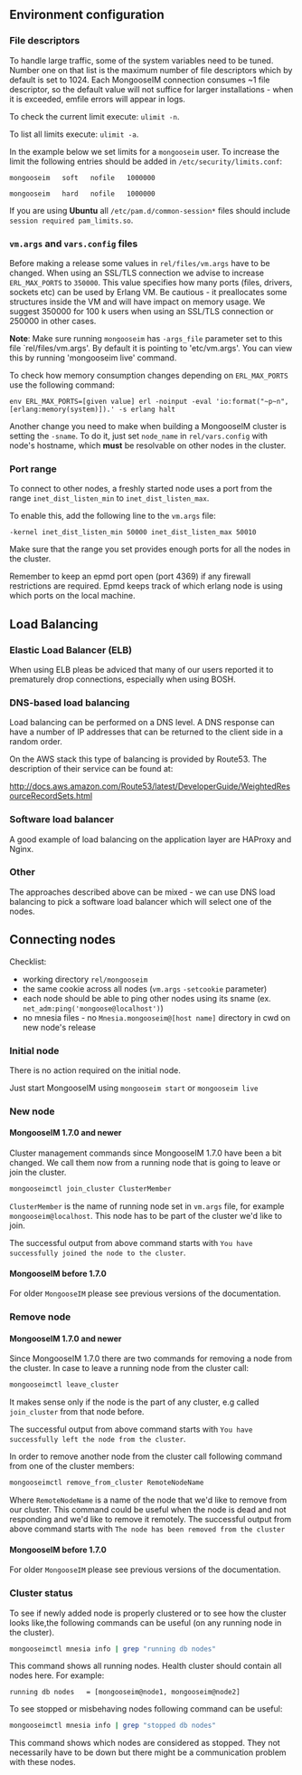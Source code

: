 ## Environment configuration

### File descriptors

To handle large traffic, some of the system variables need to be tuned. Number one on that list is the maximum number of file descriptors which by default is set to 1024. Each MongooseIM connection consumes ~1 file descriptor, so the default value will not suffice for larger installations - when it is exceeded, emfile errors will appear in logs.

To check the current limit execute: `ulimit -n`.

To list all limits execute: `ulimit -a`.

In the example below we set limits for a `mongooseim` user. To increase the limit the following entries should be added in `/etc/security/limits.conf`:

```
mongooseim   soft   nofile   1000000

mongooseim   hard   nofile   1000000
```

If you are using **Ubuntu** all `/etc/pam.d/common-session*` files should include
`session required pam_limits.so`.

### `vm.args` and `vars.config` files

Before making a release some values in `rel/files/vm.args` have to be changed. When using an SSL/TLS connection we advise to increase `ERL_MAX_PORTS` to `350000`. This value
specifies how many ports (files, drivers, sockets etc) can be used by Erlang VM.
Be cautious - it preallocates some structures inside the VM and will have impact on memory usage. We suggest 350000 for 100 k users when using an SSL/TLS connection or 250000 in other cases.

**Note**: Make sure running `mongooseim` has `-args_file` parameter set to this file `rel/files/vm.args'. By default it is pointing to 'etc/vm.args'. You can view this by running 'mongooseim live' command.
 
To check how memory consumption changes depending on `ERL_MAX_PORTS` use the following command:

`env ERL_MAX_PORTS=[given value] erl -noinput -eval 'io:format("~p~n",[erlang:memory(system)]).' -s erlang halt`

Another change you need to make when building a MongooseIM cluster is setting the `-sname`. To do it, just set `node_name` in `rel/vars.config` with node's hostname, which **must** be resolvable on other nodes in the cluster.

### Port range

To connect to other nodes, a freshly started node uses a port from the range `inet_dist_listen_min` to `inet_dist_listen_max`.

To enable this, add the following line to the `vm.args` file:

`-kernel inet_dist_listen_min 50000 inet_dist_listen_max 50010`

Make sure that the range you set provides enough ports for all the nodes in the cluster.

Remember to keep an epmd port open (port 4369) if any firewall restrictions are required.
Epmd keeps track of which erlang node is using which ports on the local machine.

## Load Balancing

### Elastic Load Balancer (ELB)

When using ELB pleas be adviced that many of our users reported it to prematurely drop connections, especially when using BOSH.

### DNS-based load balancing

Load balancing can be performed on a DNS level. A DNS response can have a number of IP addresses that can be returned to the client side in a random order. 

On the AWS stack this type of balancing is provided by Route53. The description of their service can be found at:

http://docs.aws.amazon.com/Route53/latest/DeveloperGuide/WeightedResourceRecordSets.html

### Software load balancer

A good example of load balancing on the application layer are HAProxy and Nginx. 

### Other

The approaches described above can be mixed - we can use DNS load balancing to pick a
software load balancer which will select one of the nodes.

## Connecting nodes

Checklist:

- working directory `rel/mongooseim`
- the same cookie across all nodes (`vm.args` `-setcookie` parameter)
- each node should be able to ping other nodes using its sname
   (ex. `net_adm:ping('mongoose@localhost')`)
- no mnesia files - no `Mnesia.mongooseim@[host name]` directory in cwd on new node's release

### Initial node

There is no action required on the initial node.

Just start MongooseIM using `mongooseim start` or `mongooseim live`

### New node

#### MongooseIM 1.7.0 and newer

Cluster management commands since MongooseIM 1.7.0 have been a bit changed. We call them now from a running node that is going to leave or join the cluster.

```bash
mongooseimctl join_cluster ClusterMember
```

`ClusterMember` is the name of running node set in `vm.args` file, for example `mongooseim@localhost`. This node
has to be part of the cluster we'd like to join.

The successful output from above command starts with `You have successfully joined the node to the cluster`.

#### MongooseIM before 1.7.0

For older `MongooseIM` please see previous versions of the
documentation.

### Remove node

#### MongooseIM 1.7.0 and newer

Since MongooseIM 1.7.0 there are two commands for removing a node from the cluster.
In case to leave a running node from the cluster call:

```bash
mongooseimctl leave_cluster
```

It makes sense only if the node is the part of any cluster, e.g called `join_cluster` from that node before.

The successful output from above command starts with `You have successfully left the node from the cluster`.

In order to remove another node from the cluster call following command from one of the cluster members:

```bash
mongooseimctl remove_from_cluster RemoteNodeName
```

Where `RemoteNodeName` is a name of the node that we'd like to remove from our cluster. This command could be useful when
the node is dead and not responding and we'd like to remove it remotely.
The successful output from above command starts with `The node has been removed from the cluster`

#### MongooseIM before 1.7.0

For older `MongooseIM` please see previous versions of the
documentation.

### Cluster status

To see if newly added node is properly clustered or to see how the cluster looks like,the following commands can be useful (on any running node in the cluster).

```bash
mongooseimctl mnesia info | grep "running db nodes"
```

This command shows all running nodes. Health cluster should contain all nodes here. For example:

    running db nodes   = [mongooseim@node1, mongooseim@node2]

To see stopped or misbehaving nodes following command can be useful:

```bash
mongooseimctl mnesia info | grep "stopped db nodes"
```

This command shows which nodes are considered as stopped. They not necessarily have to be down but there might be a communication problem with these nodes.
